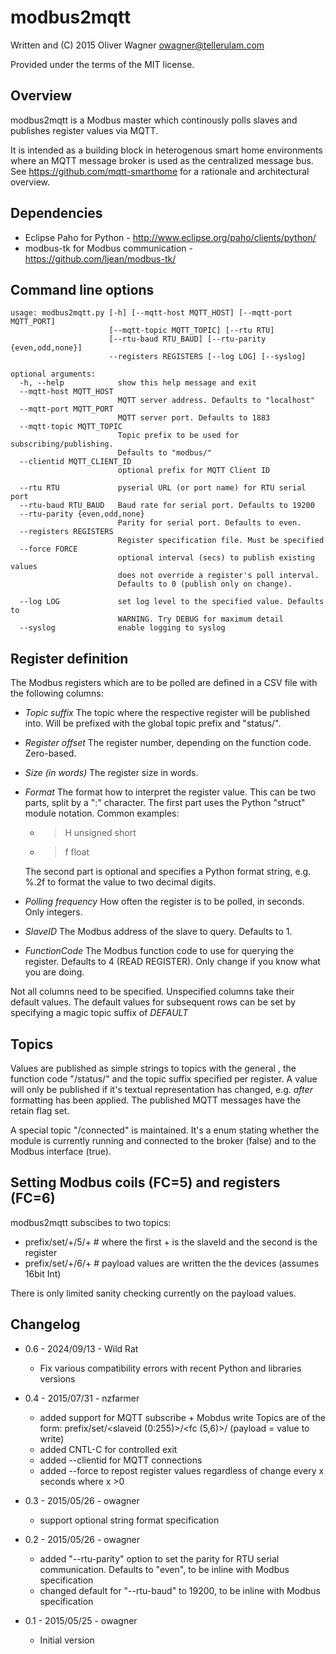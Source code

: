 modbus2mqtt
===========

  Written and (C) 2015 Oliver Wagner <owagner@tellerulam.com> 
  
  Provided under the terms of the MIT license.


Overview
--------
modbus2mqtt is a Modbus master which continously polls slaves and publishes
register values via MQTT.

It is intended as a building block in heterogenous smart home environments where 
an MQTT message broker is used as the centralized message bus.
See https://github.com/mqtt-smarthome for a rationale and architectural overview.


Dependencies
------------
* Eclipse Paho for Python - http://www.eclipse.org/paho/clients/python/
* modbus-tk for Modbus communication - https://github.com/ljean/modbus-tk/


Command line options
--------------------
    usage: modbus2mqtt.py [-h] [--mqtt-host MQTT_HOST] [--mqtt-port MQTT_PORT]
                          [--mqtt-topic MQTT_TOPIC] [--rtu RTU]
                          [--rtu-baud RTU_BAUD] [--rtu-parity {even,odd,none}]
                          --registers REGISTERS [--log LOG] [--syslog]
    
    optional arguments:
      -h, --help            show this help message and exit
      --mqtt-host MQTT_HOST
                            MQTT server address. Defaults to "localhost"
      --mqtt-port MQTT_PORT
                            MQTT server port. Defaults to 1883
      --mqtt-topic MQTT_TOPIC
                            Topic prefix to be used for subscribing/publishing.
                            Defaults to "modbus/"
      --clientid MQTT_CLIENT_ID
                            optional prefix for MQTT Client ID

      --rtu RTU             pyserial URL (or port name) for RTU serial port
      --rtu-baud RTU_BAUD   Baud rate for serial port. Defaults to 19200
      --rtu-parity {even,odd,none}
                            Parity for serial port. Defaults to even.
      --registers REGISTERS
                            Register specification file. Must be specified
      --force FORCE	    
                            optional interval (secs) to publish existing values
                            does not override a register's poll interval.
                            Defaults to 0 (publish only on change).
				
      --log LOG             set log level to the specified value. Defaults to
                            WARNING. Try DEBUG for maximum detail
      --syslog              enable logging to syslog

      
Register definition
-------------------
The Modbus registers which are to be polled are defined in a CSV file with
the following columns:

* *Topic suffix*
  The topic where the respective register will be published into. Will
  be prefixed with the global topic prefix and "status/".
* *Register offset*
  The register number, depending on the function code. Zero-based.
* *Size (in words)*
  The register size in words.
* *Format*
  The format how to interpret the register value. This can be two parts, split
  by a ":" character.
  The first part uses the Python
  "struct" module notation. Common examples:
    - >H unsigned short
    - >f float
  
  The second part is optional and specifies a Python format string, e.g.
      %.2f
  to format the value to two decimal digits.
* *Polling frequency*
    How often the register is to be polled, in seconds. Only integers.
* *SlaveID*
    The Modbus address of the slave to query. Defaults to 1.
* *FunctionCode*
  The Modbus function code to use for querying the register. Defaults
  to 4 (READ REGISTER). Only change if you know what you are doing.

Not all columns need to be specified. Unspecified columns take their
default values. The default values for subsequent rows can be set
by specifying a magic topic suffix of *DEFAULT*

Topics
------
Values are published as simple strings to topics with the general <prefix>,
the function code "/status/" and the topic suffix specified per register.
A value will only be published if it's textual representation has changed,
e.g. _after_ formatting has been applied. The published MQTT messages have
the retain flag set.

A special topic "<prefix>/connected" is maintained. 
It's a enum stating whether the module is currently running and connected to 
the broker (false) and to the Modbus interface (true).

Setting Modbus coils (FC=5) and registers (FC=6)
------------------------------------------------

modbus2mqtt subscibes to two topics:

- prefix/set/+/5/+  # where the first + is the slaveId and the second is the register
- prefix/set/+/6/+  # payload values are written the the devices (assumes 16bit Int)

There is only limited sanity checking currently on the payload values.


Changelog
---------
* 0.6 - 2024/09/13 - Wild Rat
  - Fix various compatibility errors with recent Python and libraries versions
* 0.4 - 2015/07/31 - nzfarmer
  - added support for MQTT subscribe + Mobdus write
    Topics are of the form: prefix/set/<slaveid (0:255)>/<fc (5,6)>/<register>  (payload = value to write)
  - added CNTL-C for controlled exit
  - added --clientid for MQTT connections
  - added --force to repost register values regardless of change every x seconds where x >0
	
* 0.3 - 2015/05/26 - owagner
  - support optional string format specification
* 0.2 - 2015/05/26 - owagner
  - added "--rtu-parity" option to set the parity for RTU serial communication. Defaults to "even",
    to be inline with Modbus specification
  - changed default for "--rtu-baud" to 19200, to be inline with Modbus specification

* 0.1 - 2015/05/25 - owagner
  - Initial version
  
